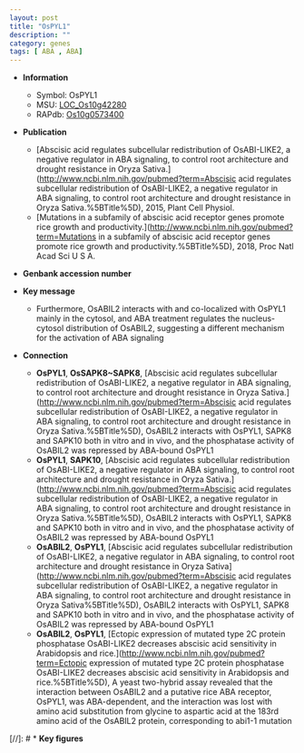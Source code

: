 ```yaml
---
layout: post
title: "OsPYL1"
description: ""
category: genes
tags: [ ABA , ABA]
---
```


* **Information**  
    + Symbol: OsPYL1  
    + MSU: [LOC_Os10g42280](http://rice.plantbiology.msu.edu/cgi-bin/ORF_infopage.cgi?orf=LOC_Os10g42280)  
    + RAPdb: [Os10g0573400](http://rapdb.dna.affrc.go.jp/viewer/gbrowse_details/irgsp1?name=Os10g0573400)  

* **Publication**  
    + [Abscisic acid regulates subcellular redistribution of OsABI-LIKE2, a negative regulator in ABA signaling, to control root architecture and drought resistance in Oryza Sativa.](http://www.ncbi.nlm.nih.gov/pubmed?term=Abscisic acid regulates subcellular redistribution of OsABI-LIKE2, a negative regulator in ABA signaling, to control root architecture and drought resistance in Oryza Sativa.%5BTitle%5D), 2015, Plant Cell Physiol.
    + [Mutations in a subfamily of abscisic acid receptor genes promote rice growth and productivity.](http://www.ncbi.nlm.nih.gov/pubmed?term=Mutations in a subfamily of abscisic acid receptor genes promote rice growth and productivity.%5BTitle%5D), 2018, Proc Natl Acad Sci U S A.

* **Genbank accession number**  

* **Key message**  
    + Furthermore, OsABIL2 interacts with and co-localized with OsPYL1 mainly in the cytosol, and ABA treatment regulates the nucleus-cytosol distribution of OsABIL2, suggesting a different mechanism for the activation of ABA signaling

* **Connection**  
    + __OsPYL1__, __OsSAPK8~SAPK8__, [Abscisic acid regulates subcellular redistribution of OsABI-LIKE2, a negative regulator in ABA signaling, to control root architecture and drought resistance in Oryza Sativa.](http://www.ncbi.nlm.nih.gov/pubmed?term=Abscisic acid regulates subcellular redistribution of OsABI-LIKE2, a negative regulator in ABA signaling, to control root architecture and drought resistance in Oryza Sativa.%5BTitle%5D), OsABIL2 interacts with OsPYL1, SAPK8 and SAPK10 both in vitro and in vivo, and the phosphatase activity of OsABIL2 was repressed by ABA-bound OsPYL1
    + __OsPYL1__, __SAPK10__, [Abscisic acid regulates subcellular redistribution of OsABI-LIKE2, a negative regulator in ABA signaling, to control root architecture and drought resistance in Oryza Sativa.](http://www.ncbi.nlm.nih.gov/pubmed?term=Abscisic acid regulates subcellular redistribution of OsABI-LIKE2, a negative regulator in ABA signaling, to control root architecture and drought resistance in Oryza Sativa.%5BTitle%5D), OsABIL2 interacts with OsPYL1, SAPK8 and SAPK10 both in vitro and in vivo, and the phosphatase activity of OsABIL2 was repressed by ABA-bound OsPYL1
    + __OsABIL2__, __OsPYL1__, [Abscisic acid regulates subcellular redistribution of OsABI-LIKE2, a negative regulator in ABA signaling, to control root architecture and drought resistance in Oryza Sativa](http://www.ncbi.nlm.nih.gov/pubmed?term=Abscisic acid regulates subcellular redistribution of OsABI-LIKE2, a negative regulator in ABA signaling, to control root architecture and drought resistance in Oryza Sativa%5BTitle%5D), OsABIL2 interacts with OsPYL1, SAPK8 and SAPK10 both in vitro and in vivo, and the phosphatase activity of OsABIL2 was repressed by ABA-bound OsPYL1
    + __OsABIL2__, __OsPYL1__, [Ectopic expression of mutated type 2C protein phosphatase OsABI-LIKE2 decreases abscisic acid sensitivity in Arabidopsis and rice.](http://www.ncbi.nlm.nih.gov/pubmed?term=Ectopic expression of mutated type 2C protein phosphatase OsABI-LIKE2 decreases abscisic acid sensitivity in Arabidopsis and rice.%5BTitle%5D),  A yeast two-hybrid assay revealed that the interaction between OsABIL2 and a putative rice ABA receptor, OsPYL1, was ABA-dependent, and the interaction was lost with amino acid substitution from glycine to aspartic acid at the 183rd amino acid of the OsABIL2 protein, corresponding to abi1-1 mutation

[//]: # * **Key figures**  



